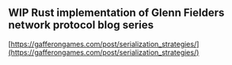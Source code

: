 ## WIP Rust implementation of Glenn Fielders network protocol blog series

[https://gafferongames.com/post/serialization_strategies/](https://gafferongames.com/post/serialization_strategies/)